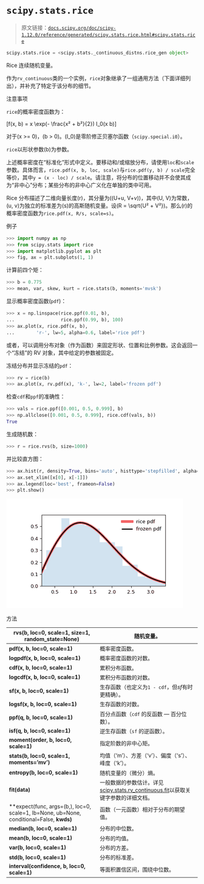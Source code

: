 # `scipy.stats.rice`

> 原文链接：[`docs.scipy.org/doc/scipy-1.12.0/reference/generated/scipy.stats.rice.html#scipy.stats.rice`](https://docs.scipy.org/doc/scipy-1.12.0/reference/generated/scipy.stats.rice.html#scipy.stats.rice)

```py
scipy.stats.rice = <scipy.stats._continuous_distns.rice_gen object>
```

Rice 连续随机变量。

作为`rv_continuous`类的一个实例，`rice`对象继承了一组通用方法（下面详细列出），并补充了特定于该分布的细节。

注意事项

`rice`的概率密度函数为：

\[f(x, b) = x \exp(- \frac{x² + b²}{2}) I_0(x b)\]

对于\(x >= 0\)，\(b > 0\)。\(I_0\)是零阶修正贝塞尔函数（`scipy.special.i0`）。

`rice`以形状参数\(b\)为参数。

上述概率密度在“标准化”形式中定义。要移动和/或缩放分布，请使用`loc`和`scale`参数。具体而言，`rice.pdf(x, b, loc, scale)`与`rice.pdf(y, b) / scale`完全等价，其中`y = (x - loc) / scale`。请注意，将分布的位置移动并不会使其成为“非中心”分布；某些分布的非中心广义化在单独的类中可用。

Rice 分布描述了二维向量长度\(r\)，其分量为\((U+u, V+v)\)，其中\(U, V\)为常数，\(u, v\)为独立的标准差为\(s\)的高斯随机变量。设\(R = \sqrt{U² + V²}\)。那么\(r\)的概率密度函数为`rice.pdf(x, R/s, scale=s)`。

例子

```py
>>> import numpy as np
>>> from scipy.stats import rice
>>> import matplotlib.pyplot as plt
>>> fig, ax = plt.subplots(1, 1) 
```

计算前四个矩：

```py
>>> b = 0.775
>>> mean, var, skew, kurt = rice.stats(b, moments='mvsk') 
```

显示概率密度函数(`pdf`)：

```py
>>> x = np.linspace(rice.ppf(0.01, b),
...                 rice.ppf(0.99, b), 100)
>>> ax.plot(x, rice.pdf(x, b),
...        'r-', lw=5, alpha=0.6, label='rice pdf') 
```

或者，可以调用分布对象（作为函数）来固定形状、位置和比例参数。这会返回一个“冻结”的 RV 对象，其中给定的参数被固定。

冻结分布并显示冻结的`pdf`：

```py
>>> rv = rice(b)
>>> ax.plot(x, rv.pdf(x), 'k-', lw=2, label='frozen pdf') 
```

检查`cdf`和`ppf`的准确性：

```py
>>> vals = rice.ppf([0.001, 0.5, 0.999], b)
>>> np.allclose([0.001, 0.5, 0.999], rice.cdf(vals, b))
True 
```

生成随机数：

```py
>>> r = rice.rvs(b, size=1000) 
```

并比较直方图：

```py
>>> ax.hist(r, density=True, bins='auto', histtype='stepfilled', alpha=0.2)
>>> ax.set_xlim([x[0], x[-1]])
>>> ax.legend(loc='best', frameon=False)
>>> plt.show() 
```

![../../_images/scipy-stats-rice-1.png](img/1bd3cb2e601b6a5fc889087829c31040.png)

方法

| **rvs(b, loc=0, scale=1, size=1, random_state=None)** | 随机变量。 |
| --- | --- |
| **pdf(x, b, loc=0, scale=1)** | 概率密度函数。 |
| **logpdf(x, b, loc=0, scale=1)** | 概率密度函数的对数。 |
| **cdf(x, b, loc=0, scale=1)** | 累积分布函数。 |
| **logcdf(x, b, loc=0, scale=1)** | 累积分布函数的对数。 |
| **sf(x, b, loc=0, scale=1)** | 生存函数（也定义为`1 - cdf`，但*sf*有时更精确）。 |
| **logsf(x, b, loc=0, scale=1)** | 生存函数的对数。 |
| **ppf(q, b, loc=0, scale=1)** | 百分点函数（`cdf` 的反函数 — 百分位数）。 |
| **isf(q, b, loc=0, scale=1)** | 逆生存函数（`sf` 的逆函数）。 |
| **moment(order, b, loc=0, scale=1)** | 指定阶数的非中心矩。 |
| **stats(b, loc=0, scale=1, moments=’mv’)** | 均值（‘m’）、方差（‘v’）、偏度（‘s’）、峰度（‘k’）。 |
| **entropy(b, loc=0, scale=1)** | 随机变量的（微分）熵。 |
| **fit(data)** | 一般数据的参数估计。详见[scipy.stats.rv_continuous.fit](https://docs.scipy.org/doc/scipy/reference/generated/scipy.stats.rv_continuous.fit.html#scipy.stats.rv_continuous.fit)以获取关键字参数的详细文档。 |
| **expect(func, args=(b,), loc=0, scale=1, lb=None, ub=None, conditional=False, **kwds)** | 函数（一元函数）相对于分布的期望值。 |
| **median(b, loc=0, scale=1)** | 分布的中位数。 |
| **mean(b, loc=0, scale=1)** | 分布的均值。 |
| **var(b, loc=0, scale=1)** | 分布的方差。 |
| **std(b, loc=0, scale=1)** | 分布的标准差。 |
| **interval(confidence, b, loc=0, scale=1)** | 等面积置信区间，围绕中位数。 |
